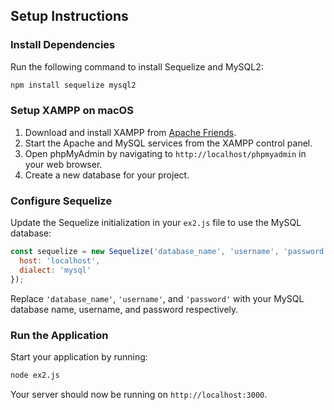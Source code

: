 ## Setup Instructions

### Install Dependencies

Run the following command to install Sequelize and MySQL2:

```sh
npm install sequelize mysql2
```

### Setup XAMPP on macOS

1. Download and install XAMPP from [Apache Friends](https://www.apachefriends.org/index.html).
2. Start the Apache and MySQL services from the XAMPP control panel.
3. Open phpMyAdmin by navigating to `http://localhost/phpmyadmin` in your web browser.
4. Create a new database for your project.

### Configure Sequelize

Update the Sequelize initialization in your `ex2.js` file to use the MySQL database:

```javascript
const sequelize = new Sequelize('database_name', 'username', 'password', {
  host: 'localhost',
  dialect: 'mysql'
});
```

Replace `'database_name'`, `'username'`, and `'password'` with your MySQL database name, username, and password respectively.

### Run the Application

Start your application by running:

```sh
node ex2.js
```

Your server should now be running on `http://localhost:3000`.
